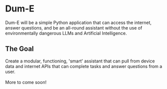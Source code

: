 # Dum-E
Dum-E will be a simple Python application that can access the internet, answer questions, and be an all-round assistant without the use of environmentally dangerous LLMs and Artificial Intelligence.

## The Goal
Create a modular, functioning, 'smart' assistant that can pull from device data and internet APIs that can complete tasks and answer questions from a user.
<br><br>
More to come soon!